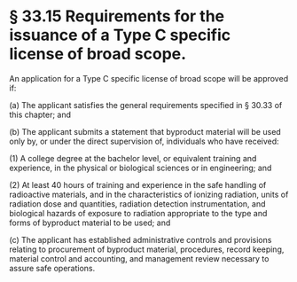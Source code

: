 # § 33.15   Requirements for the issuance of a Type C specific license of broad scope.

An application for a Type C specific license of broad scope will be approved if:


(a) The applicant satisfies the general requirements specified in § 30.33 of this chapter; and


(b) The applicant submits a statement that byproduct material will be used only by, or under the direct supervision of, individuals who have received:


(1) A college degree at the bachelor level, or equivalent training and experience, in the physical or biological sciences or in engineering; and


(2) At least 40 hours of training and experience in the safe handling of radioactive materials, and in the characteristics of ionizing radiation, units of radiation dose and quantities, radiation detection instrumentation, and biological hazards of exposure to radiation appropriate to the type and forms of byproduct material to be used; and


(c) The applicant has established administrative controls and provisions relating to procurement of byproduct material, procedures, record keeping, material control and accounting, and management review necessary to assure safe operations.




